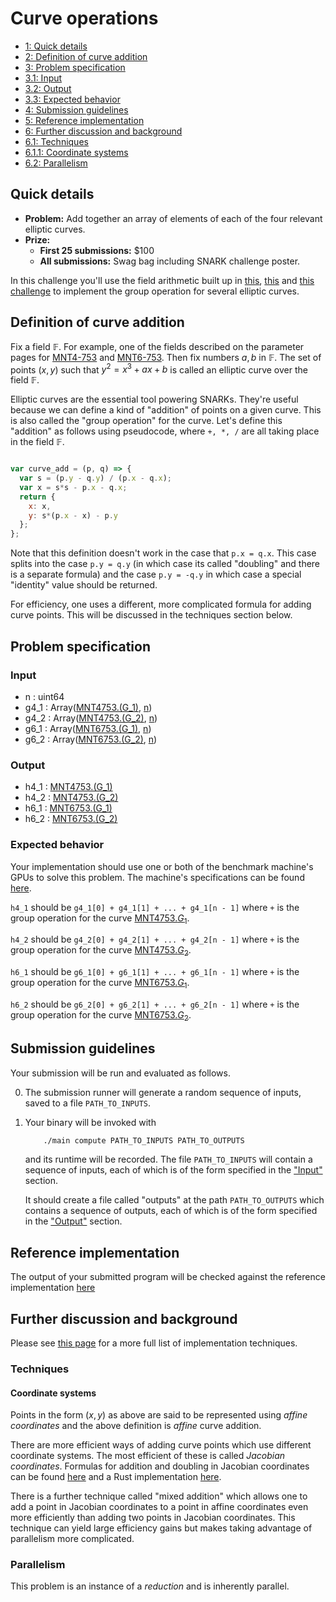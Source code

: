 # Curve operations

<div class="table-of-contents">
<ul>
<li>
<a href="#quick-details">1: Quick details</a>
</li>
<li>
<a href="#definition-of-curve-addition">2: Definition of curve addition</a>
</li>
<li>
<a href="#problem-specification">3: Problem specification</a>
</li>
<li>
<a href="#input">3.1: Input</a>
</li>
<li>
<a href="#output">3.2: Output</a>
</li>
<li>
<a href="#expected-behavior">3.3: Expected behavior</a>
</li>
<li>
<a href="#submission-guidelines">4: Submission guidelines</a>
</li>
<li>
<a href="#reference-implementation">5: Reference implementation</a>
</li>
<li>
<a href="#further-discussion-and-background">6: Further discussion and background</a>
</li>
<li>
<a href="#techniques">6.1: Techniques</a>
</li>
<li>
<a href="#coordinate-systems">6.1.1: Coordinate systems</a>
</li>
<li>
<a href="#parallelism">6.2: Parallelism</a>
</li>
</ul>
</div>

## Quick details

- **Problem:** Add together an array of elements of each of the four relevant elliptic curves.
- **Prize:**
    - **First 25 submissions:** $100
    - **All submissions:** Swag bag including SNARK challenge poster.

In this challenge you'll use the field arithmetic built up 
in [this](/snark-challenge/problem-01-field-arithmetic.html), [this](/snark-challenge/problem-02-quadratic-extension-arithmetic.html) and [this challenge](/snark-challenge/problem-03-cubic-extension-arithmetic.html)
to implement the group operation for several elliptic curves.

## Definition of curve addition


Fix a field $\mathbb{F}$. For example, one of the fields described
on the parameter pages for [MNT4-753](/snark-challenge/MNT4753.html) and [MNT6-753](/snark-challenge/MNT6753.html).
Then fix numbers $a, b$ in $\mathbb{F}$. The set of points $(x, y)$ such that
$y^2 = x^3 + a x + b$ is called an elliptic curve over the field $\mathbb{F}$.

Elliptic curves are the essential tool powering SNARKs. They're useful because
we can define a kind of "addition" of points on a given curve. This is also
called the "group operation" for the curve.
Let's define this "addition" as follows using pseudocode, where `+, *, /` are
all taking place in the field $\mathbb{F}$.

```javascript

var curve_add = (p, q) => {
  var s = (p.y - q.y) / (p.x - q.x);
  var x = s*s - p.x - q.x;
  return {
    x: x,
    y: s*(p.x - x) - p.y
  };
};
```
Note that this definition doesn't work in the case that `p.x = q.x`. This case
splits into the case `p.y = q.y` (in which case its called "doubling" and
there is a separate formula) and the case `p.y = -q.y` in which case a special
"identity" value should be returned.

For efficiency, one uses a different, more complicated
formula for adding curve points. This will be discussed in
the techniques section below.

## Problem specification



### Input

- n : <span>uint64</span>
- g4_1 : <span>Array(<a href="/snark-challenge/MNT4753.html#XChHXzFcKQ==">MNT4753.\(G_1\)</a>, <a href="#bg==">n</a>)</span>
- g4_2 : <span>Array(<a href="/snark-challenge/MNT4753.html#XChHXzJcKQ==">MNT4753.\(G_2\)</a>, <a href="#bg==">n</a>)</span>
- g6_1 : <span>Array(<a href="/snark-challenge/MNT6753.html#XChHXzFcKQ==">MNT6753.\(G_1\)</a>, <a href="#bg==">n</a>)</span>
- g6_2 : <span>Array(<a href="/snark-challenge/MNT6753.html#XChHXzJcKQ==">MNT6753.\(G_2\)</a>, <a href="#bg==">n</a>)</span>

### Output

- h4_1 : <a href="/snark-challenge/MNT4753.html#XChHXzFcKQ==">MNT4753.\(G_1\)</a>
- h4_2 : <a href="/snark-challenge/MNT4753.html#XChHXzJcKQ==">MNT4753.\(G_2\)</a>
- h6_1 : <a href="/snark-challenge/MNT6753.html#XChHXzFcKQ==">MNT6753.\(G_1\)</a>
- h6_2 : <a href="/snark-challenge/MNT6753.html#XChHXzJcKQ==">MNT6753.\(G_2\)</a>

### Expected behavior

Your implementation should use one or both of the benchmark machine's GPUs to solve this problem. The machine's specifications can be found [here]().

`h4_1` should be `g4_1[0] + g4_1[1] + ... + g4_1[n - 1]` where `+` is the group operation for the curve [MNT4753.$G_1$](/snark-challenge/MNT4753.html#JEdfMSQ=).

`h4_2` should be `g4_2[0] + g4_2[1] + ... + g4_2[n - 1]` where `+` is the group operation for the curve [MNT4753.$G_2$](/snark-challenge/MNT4753.html#JEdfMiQ=).

`h6_1` should be `g6_1[0] + g6_1[1] + ... + g6_1[n - 1]` where `+` is the group operation for the curve [MNT6753.$G_1$](/snark-challenge/MNT6753.html#JEdfMSQ=).

`h6_2` should be `g6_2[0] + g6_2[1] + ... + g6_2[n - 1]` where `+` is the group operation for the curve [MNT6753.$G_2$](/snark-challenge/MNT6753.html#JEdfMiQ=).

## Submission guidelines

Your submission will be run and evaluated as follows.


0. The submission runner will generate a random sequence of inputs, saved to a file
   `PATH_TO_INPUTS`.

3. Your binary will be invoked with

    ```bash
        ./main compute PATH_TO_INPUTS PATH_TO_OUTPUTS
    ```

    and its runtime will be recorded. The file `PATH_TO_INPUTS` will contain
    a sequence of inputs, each of which is of the form specified in the
    ["Input"](#input) section. 

    It should create a file called "outputs" at the path `PATH_TO_OUTPUTS`
    which contains a sequence of outputs, each of which is of the form
    specified in the ["Output"](#output) section.

    
    

## Reference implementation

The output of your submitted program will be checked against 
the reference implementation [here](https://github.com/CodaProtocol/snark-challenge/tree/master/reference-04-curve-operations)

## Further discussion and background

Please see [this page](/snark-challenge/strategies.html) for a more full list of implementation techniques.

### Techniques

#### Coordinate systems

Points in the form $(x, y)$ as above are said to be
represented using *affine coordinates*
and the above definition is *affine* curve addition.

There are more efficient ways of adding
curve points which use different coordinate systems.
The most efficient of these is called
*Jacobian coordinates*. Formulas for addition and doubling in Jacobian
coordinates can be found [here](https://www.hyperelliptic.org/EFD/g1p/auto-shortw-jacobian.html#doubling-dbl-2007-bl)
and a Rust implementation [here](https://github.com/CodaProtocol/pairing/blob/mnt46-753/src/mnt4_753/ec.rs#L374).

There is a further technique called "mixed addition" which allows one to add
a point in Jacobian coordinates to a point in affine coordinates even more efficiently than adding
two points in Jacobian coordinates. This technique can yield large efficiency
gains but makes taking advantage of parallelism more complicated.

### Parallelism

This problem is an instance of a *reduction* and is inherently parallel.
